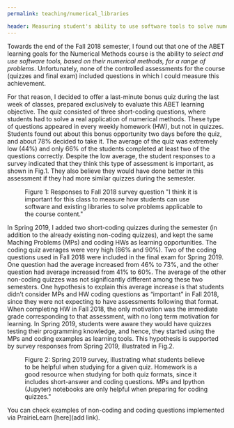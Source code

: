 ```yaml
---
permalink: teaching/numerical_libraries

header: Measuring student's ability to use software tools to solve numerical methods problem
---
```


Towards the end of the Fall 2018 semester, I found out that one of the ABET learning goals for the Numerical Methods course is the ability to *select and use software tools, based on their numerical methods, for a range of problems*. Unfortunately, none of the controlled assessments for the course (quizzes and final exam) included questions in which I could measure this achievement.

For that reason, I decided to offer a last-minute bonus quiz during the last week of classes, prepared exclusively to evaluate this ABET learning objective. The quiz consisted of three short-coding questions, where students had to solve a real application of numerical methods. These type of questions appeared in every weekly homework (HW), but not in quizzes. Students found out about this bonus opportunity two days before the quiz, and about 78% decided to take it. The average of the quiz was extremely low (44%) and only 66% of the students completed at least two of the questions correctly. Despite the low average, the student responses to a survey indicated that they think this type of assessment is important, as shown in Fig.1. They also believe they would have done better in this assessment if they had more similar quizzes during the semester.

<figure class="figure">

   <img src="{{ site.baseurl }}/pages/images/survey_library_importance.png" alt="" style="display: block; margin-left: auto; margin-right: auto;  max-height: 350px; max-width: 90%;  clear:">

  <figcaption class="figure-caption text-center">Figure 1: Responses to Fall 2018 survey question "I think it is important for this class to measure how students can use software and existing libraries to solve problems applicable to the course content."</figcaption>
</figure>

In Spring 2019, I added two short-coding quizzes during the semester (in addition to the already existing non-coding quizzes), and kept the same Maching Problems (MPs) and coding HWs as learning opportunities. The coding quiz averages were very high (86% and 90%). Two of the coding questions used in Fall 2018 were included in the final exam for Spring 2019. One question had the average increased from 46% to 73%, and the other question had average increased from 41% to 60%. The average of the other non-coding quizzes was not significantly different among these two semesters. One hypothesis to explain this average increase is that students didn’t consider MPs and HW coding questions as “important” in Fall 2018, since they were not expecting to have assessments following that format. When completing HW in Fall 2018, the only motivation was the immediate grade corresponding to that assessment, with no long term motivation for learning. In Spring 2019, students were aware they would have quizzes testing their programming knowledge, and hence, they started using the MPs and coding examples as learning tools. This hypothesis is supported by survey responses from Spring 2019, illustrated in Fig.2.

<figure class="figure">
   <img src="{{ site.baseurl }}/pages/images/help_quizzes_sp19.png" alt="" style="display: block; margin-left: auto; margin-right: auto;  max-height: 350px; max-width: 90%;  clear:">
   <figcaption class="figure-caption text-center">Figure 2: Spring 2019 survey, illustrating what students believe to be helpful when studying for a given quiz. Homework is a good resource when studying for both quiz formats, since it includes short-answer and coding questions. MPs and Ipython (Jupyter) notebooks are only helpful when preparing for coding quizzes."</figcaption>
 </figure>

You can check examples of non-coding and coding questions implemented via PrairieLearn [here](add link).
